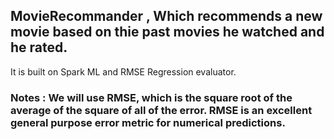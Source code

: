 ## MovieRecommander , Which recommends a new movie based on thie past movies he watched and he rated.
   It is built on Spark ML and RMSE Regression evaluator.

### Notes : We will use RMSE, which is the square root of the average of the square of all of the error. RMSE is an excellent general purpose error metric for numerical predictions.